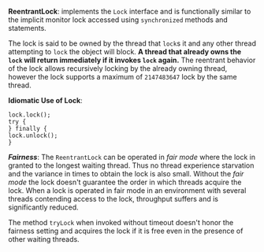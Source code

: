 **ReentrantLock**: implements the `Lock` interface and is functionally similar to the implicit monitor lock accessed using `synchronized` methods and statements.

The lock is said to be owned by the thread that `lock`s it and any other thread attempting to `lock` the object will block. **A thread that already owns the `lock` will return immediately if it invokes `lock` again.** The reentrant behavior of the lock allows recursively locking by the already owning thread, however the lock supports a maximum of `2147483647` lock by the same thread.

**Idiomatic Use of Lock**:

```
lock.lock();
try {
} finally {
lock.unlock();
}
```

**_Fairness_**: The `ReentrantLock` can be operated in _fair mode_ where the lock in granted to the longest waiting thread. Thus no thread experience starvation and the variance in times to obtain the lock is also small. Without the _fair mode_ the lock doesn't guarantee the order in which threads acquire the lock. When a lock is operated in fair mode in an environment with several threads contending access to the lock, throughput suffers and is significantly reduced. 

The method `tryLock` when invoked without timeout doesn't honor the fairness setting and acquires the lock if it is free even in the presence of other waiting threads.